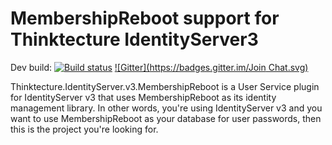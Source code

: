 # MembershipReboot support for Thinktecture IdentityServer3 #

Dev build: [![Build status](https://ci.appveyor.com/api/projects/status/m7b5v6d7l4q0kl3u?svg=true)](https://ci.appveyor.com/project/leastprivilege/thinktecture-identityserver-v3-membershipreboot)
[![Gitter](https://badges.gitter.im/Join Chat.svg)](https://gitter.im/thinktecture/Thinktecture.IdentityServer.v3?utm_source=badge&utm_medium=badge&utm_campaign=pr-badge&utm_content=badge)

Thinktecture.IdentityServer.v3.MembershipReboot is a User Service plugin for IdentityServer v3 that uses MembershipReboot as its identity management library. In other words, you're using IdentityServer v3 and you want to use MembershipReboot as your database for user passwords, then this is the project you're looking for.
